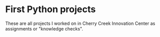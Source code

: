 # First Python projects

These are all projects I worked on in Cherry Creek Innovation Center as assignments or "knowledge checks".
